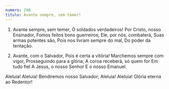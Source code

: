 ```yaml
---
numero: 298
titulo: Avante sempre, sem temer!
---
```

1. Avante sempre, sem temer,
Ó soldados verdadeiros!
Por Cristo, nosso Ensinador,
Fomos feitos bons guerreiros;
Ele, por nós, combaterá,
Suas armas potentes são,
Pois nos livram sempre do mal,
Do poder da tentação.

2. Avante, com o Salvador,
Pois é certa a vitória!
Marchemos sempre com vigor,
Prosseguindo para a glória;
A coroa receberá, só quem for
Em tudo fiel
A Jesus, o nosso Senhor
E o nosso Emanuel.

Aleluia! Aleluia!
Bendiremos nosso Salvador;
Aleluia! Aleluia!
Glória eterna ao Redentor!
